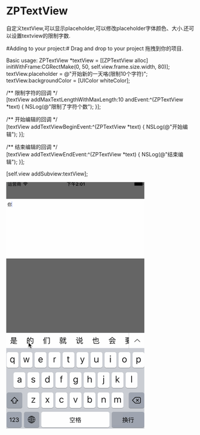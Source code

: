 # ZPTextView
自定义textView,可以显示placeholder,可以修改placeholder字体颜色、大小.还可以设置textview的限制字数.

#Adding to your project:#
Drag and drop to your project 拖拽到你的项目.

Basic usage:
ZPTextView *textView = [[ZPTextView alloc] initWithFrame:CGRectMake(0, 50, self.view.frame.size.width, 80)];
textView.placeholder = @"开始新的一天咯(限制10个字符)";
textView.backgroundColor = [UIColor whiteColor];
  
/** 限制字符的回调 */    
[textView addMaxTextLengthWithMaxLength:10 andEvent:^(ZPTextView *text) {
        NSLog(@"限制了字符个数");
}];
  
/** 开始编辑的回调 */  
[textView addTextViewBeginEvent:^(ZPTextView *text) {
        NSLog(@"开始编辑");
}];

/** 结束编辑的回调 */  
[textView addTextViewEndEvent:^(ZPTextView *text) {
       NSLog(@"结束编辑");
}];
    
[self.view addSubview:textView];


![示例图片](https://github.com/zhoupIT/ZPTextView/blob/master/textViewShow.gif?raw=true) 

